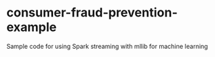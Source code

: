# consumer-fraud-prevention-example
Sample code for using Spark streaming with mllib for machine learning
